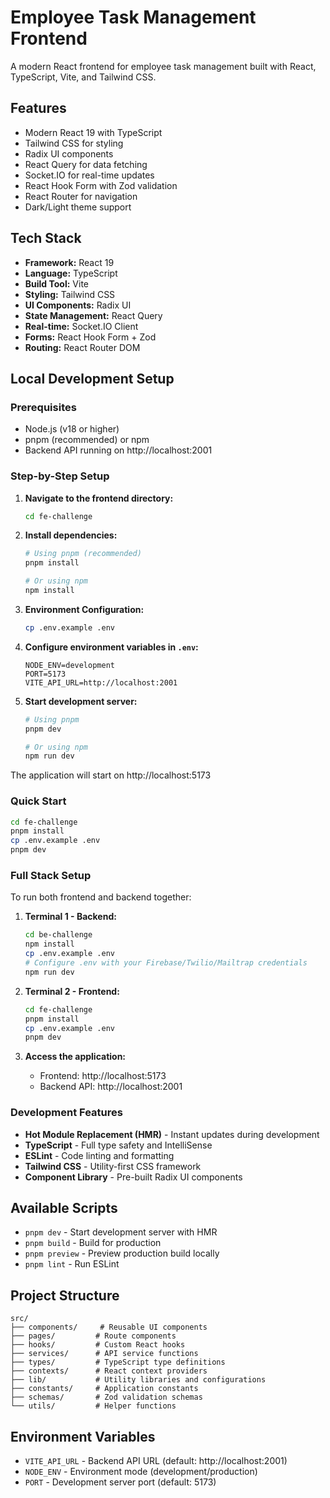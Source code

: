 # Employee Task Management Frontend

A modern React frontend for employee task management built with React, TypeScript, Vite, and Tailwind CSS.

## Features

- Modern React 19 with TypeScript
- Tailwind CSS for styling
- Radix UI components
- React Query for data fetching
- Socket.IO for real-time updates
- React Hook Form with Zod validation
- React Router for navigation
- Dark/Light theme support

## Tech Stack

- **Framework:** React 19
- **Language:** TypeScript
- **Build Tool:** Vite
- **Styling:** Tailwind CSS
- **UI Components:** Radix UI
- **State Management:** React Query
- **Real-time:** Socket.IO Client
- **Forms:** React Hook Form + Zod
- **Routing:** React Router DOM

## Local Development Setup

### Prerequisites

- Node.js (v18 or higher)
- pnpm (recommended) or npm
- Backend API running on http://localhost:2001

### Step-by-Step Setup

1. **Navigate to the frontend directory:**
   ```bash
   cd fe-challenge
   ```

2. **Install dependencies:**
   ```bash
   # Using pnpm (recommended)
   pnpm install
   
   # Or using npm
   npm install
   ```

3. **Environment Configuration:**
   ```bash
   cp .env.example .env
   ```

4. **Configure environment variables in `.env`:**
   ```env
   NODE_ENV=development
   PORT=5173
   VITE_API_URL=http://localhost:2001
   ```

5. **Start development server:**
   ```bash
   # Using pnpm
   pnpm dev
   
   # Or using npm
   npm run dev
   ```

The application will start on http://localhost:5173

### Quick Start

```bash
cd fe-challenge
pnpm install
cp .env.example .env
pnpm dev
```

### Full Stack Setup

To run both frontend and backend together:

1. **Terminal 1 - Backend:**
   ```bash
   cd be-challenge
   npm install
   cp .env.example .env
   # Configure .env with your Firebase/Twilio/Mailtrap credentials
   npm run dev
   ```

2. **Terminal 2 - Frontend:**
   ```bash
   cd fe-challenge
   pnpm install
   cp .env.example .env
   pnpm dev
   ```

3. **Access the application:**
   - Frontend: http://localhost:5173
   - Backend API: http://localhost:2001

### Development Features

- **Hot Module Replacement (HMR)** - Instant updates during development
- **TypeScript** - Full type safety and IntelliSense
- **ESLint** - Code linting and formatting
- **Tailwind CSS** - Utility-first CSS framework
- **Component Library** - Pre-built Radix UI components

## Available Scripts

- `pnpm dev` - Start development server with HMR
- `pnpm build` - Build for production
- `pnpm preview` - Preview production build locally
- `pnpm lint` - Run ESLint

## Project Structure

```
src/
├── components/     # Reusable UI components
├── pages/         # Route components
├── hooks/         # Custom React hooks
├── services/      # API service functions
├── types/         # TypeScript type definitions
├── contexts/      # React context providers
├── lib/           # Utility libraries and configurations
├── constants/     # Application constants
├── schemas/       # Zod validation schemas
└── utils/         # Helper functions
```

## Environment Variables

- `VITE_API_URL` - Backend API URL (default: http://localhost:2001)
- `NODE_ENV` - Environment mode (development/production)
- `PORT` - Development server port (default: 5173)
